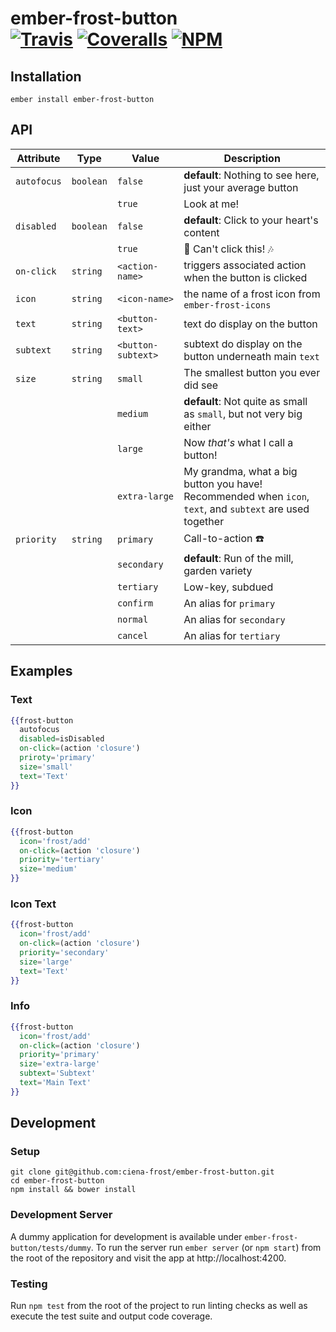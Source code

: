 [ci-img]: https://travis-ci.org/ciena-frost/ember-frost-button.svg "Build Status"
[ci-url]: https://travis-ci.org/ciena-frost/ember-frost-button

[cov-img]: https://coveralls.io/repos/github/ciena-frost/ember-frost-button/badge.svg?branch=master "Code Coverage"
[cov-url]: https://coveralls.io/github/ciena-frost/ember-frost-button

[npm-img]: https://img.shields.io/npm/v/ember-frost-button.svg "NPM Version"
[npm-url]: https://www.npmjs.com/package/ember-frost-button

# ember-frost-button <br /> [![Travis][ci-img]][ci-url] [![Coveralls][cov-img]][cov-url] [![NPM][npm-img]][npm-url]






## Installation
```
ember install ember-frost-button
```

## API

| Attribute | Type | Value | Description |
| --------- | ---- | ----- | ----------- |
| `autofocus` |`boolean` | `false` | **default**: Nothing to see here, just your average button |
| | | `true` | Look at me! |
| `disabled` | `boolean` | `false` | **default**: Click to your heart's content |
| | | `true` | :no_entry_sign: Can't click this! :notes: |
| `on-click` | `string` | `<action-name>` | triggers associated action when the button is clicked |
| `icon` | `string` | `<icon-name>` | the name of a frost icon from `ember-frost-icons` |
| `text` | `string` | `<button-text>` | text do display on the button |
| `subtext` | `string` | `<button-subtext>` | subtext do display on the button underneath main `text` |
| `size` | `string` | `small` | The smallest button you ever did see |
| | | `medium` | **default**: Not quite as small as `small`, but not very big either |
| | | `large` | Now *that's* what I call a button! |
| | | `extra-large` | My grandma, what a big button you have! <br /> Recommended when `icon`, `text`, and `subtext` are used together |
| `priority` | `string` | `primary` | Call-to-action :telephone: |
| | | `secondary` | **default**: Run of the mill, garden variety  |
| | | `tertiary` | Low-key, subdued  |
| | | `confirm` | An alias for `primary`  |
| | | `normal` | An alias for `secondary`  |
| | | `cancel` | An alias for `tertiary`  |

## Examples

### Text
```handlebars
{{frost-button
  autofocus
  disabled=isDisabled
  on-click=(action 'closure')
  priroty='primary'
  size='small'
  text='Text'
}}
```

### Icon
```handlebars
{{frost-button
  icon='frost/add'
  on-click=(action 'closure')
  priority='tertiary'
  size='medium'
}}
```

### Icon Text
```handlebars
{{frost-button
  icon='frost/add'
  on-click=(action 'closure')
  priority='secondary'
  size='large'
  text='Text'
}}
```

### Info
```handlebars
{{frost-button
  icon='frost/add'
  on-click=(action 'closure')
  priority='primary'
  size='extra-large'
  subtext='Subtext'
  text='Main Text'
}}
```

## Development

### Setup
```
git clone git@github.com:ciena-frost/ember-frost-button.git
cd ember-frost-button
npm install && bower install
```

### Development Server
A dummy application for development is available under `ember-frost-button/tests/dummy`.
To run the server run `ember server` (or `npm start`) from the root of the repository and
visit the app at http://localhost:4200.

### Testing
Run `npm test` from the root of the project to run linting checks as well as execute the test suite
and output code coverage.
